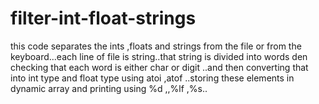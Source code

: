 # filter-int-float-strings
this code separates the ints ,floats and strings from the file or from the keyboard...each line of file is string..that string is divided into words den checking that each word is either char or digit ..and then converting that into int type and float type using atoi ,atof ..storing these elements in dynamic array and printing using %d ,,%lf ,%s..
